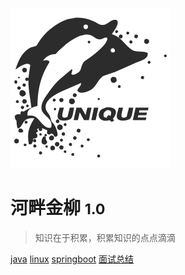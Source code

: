 ![logo](assets/images/framework/icon.svg)

# 河畔金柳 <small>1.0</small>

> 知识在于积累，积累知识的点点滴滴

[java](java/)
[linux](linux/)
[springboot](springboot/)
[面试总结](interview/)


<!-- background image -->

<!-- ![](assets/images/framework/bj.jpg) -->

<!-- background color -->

<!-- ![color](#f0f0f0) -->

